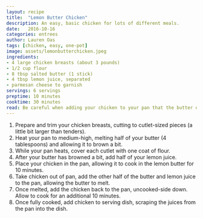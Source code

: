 ```yaml
---
layout: recipe
title:  "Lemon Butter Chicken"
description: An easy, basic chicken for lots of different meals.
date:   2016-10-16
categories: entrees
author: Lauren Oas
tags: [chicken, easy, one-pot]
image: assets/lemonbutterchicken.jpeg
ingredients:
- 4 large chicken breasts (about 3 pounds)
- 1/2 cup flour
- 8 tbsp salted butter (1 stick)
- 4 tbsp lemon juice, separated
- parmesan cheese to garnish
servings: 6 servings
preptime: 10 minutes
cooktime: 30 minutes
read: Be careful when adding your chicken to your pan that the butter doesn't splatter-it burns! I usually serve this with pasta and a starchy vegetable, like brussels sprouts.
---
```

1. Prepare and trim your chicken breasts, cutting to cutlet-sized pieces (a little bit larger than tenders).
2. Heat your pan to medium-high, melting half of your butter (4 tablespoons) and allowing it to brown a bit.
3. While your pan heats, cover each cutlet with one coat of flour.
4. After your butter has browned a bit, add half of your lemon juice.
5. Place your chicken in the pan, allowing it to cook in the lemon butter for 10 minutes.
6. Take chicken out of pan, add the other half of the butter and lemon juice to the pan, allowing the butter to melt.
7. Once melted, add the chicken back to the pan, uncooked-side down. Allow to cook for an additional 10 minutes.
8. Once fully cooked, add chicken to serving dish, scraping the juices from the pan into the dish.